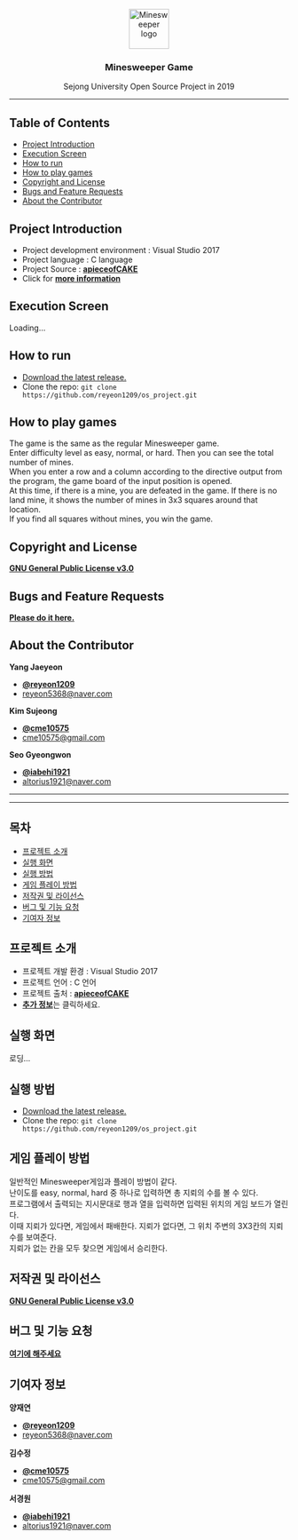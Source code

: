 <p align="center">
  <a href="https://github.com/reyeon1209/os_project/">
    <img src="https://user-images.githubusercontent.com/46713032/58324676-7ff26e80-7e62-11e9-8278-63a8ea262ebb.png" alt="Minesweeper logo" width="72" height="72">
  </a>
</p>

<h3 align="center">Minesweeper Game</h3>

<p align="center">
  Sejong University Open Source Project in 2019
</p>
   
    
* * *


## Table of Contents

- [Project Introduction](#Project-Introduction)
- [Execution Screen](#Execution-Screen)
- [How to run](#How-to-run)
- [How to play games](#How-to-play-games)
- [Copyright and License](#Copyright-and-License)
- [Bugs and Feature Requests](#Bugs-and-Feature-Requests)
- [About the Contributor](#About-the-Contributor)

   
## Project Introduction

- Project development environment : Visual Studio 2017   
- Project language : C language   
- Project Source : [**apieceofCAKE**](https://github.com/apieceofCAKE/minesweeper_game)   
- Click for [**more information**](https://github.com/reyeon1209/os_project/wiki)    

   
## Execution Screen
Loading...


## How to run

- [Download the latest release.](https://github.com/reyeon1209/os_project/archive/master.zip)
- Clone the repo: `git clone https://github.com/reyeon1209/os_project.git`


## How to play games

The game is the same as the regular Minesweeper game.   
Enter difficulty level as easy, normal, or hard. Then you can see the total number of mines.   
When you enter a row and a column according to the directive output from the program, the game board of the input position is opened.   
At this time, if there is a mine, you are defeated in the game. If there is no land mine, it shows the number of mines in 3x3 squares 
around that location.   
If you find all squares without mines, you win the game.   


## Copyright and License

[**GNU General Public License v3.0**](https://github.com/reyeon1209/os_project/blob/master/LICENSE)


## Bugs and Feature Requests

[**Please do it here.**](https://github.com/reyeon1209/os_project/issues)
   
   
## About the Contributor
**Yang Jaeyeon**

- [**@reyeon1209**](https://github.com/reyeon1209)   
- <reyeon5368@naver.com>   

**Kim Sujeong**
- [**@cme10575**](https://github.com/cme10575)   
- <cme10575@gmail.com>   

**Seo Gyeongwon**
- [**@iabehi1921**](https://github.com/iabehi1921)   
- <altorius1921@naver.com>    


* * *

* * *


## 목차

- [프로젝트 소개](#프로젝트-소개)
- [실행 화면](#실행-화면)
- [실행 방법](#실행-방법)
- [게임 플레이 방법](#게임-플레이-방법)
- [저작권 및 라이선스](#저작권-및-라이선스)
- [버그 및 기능 요청](#버그-및-기능-)
- [기여자 정보](#컨트리뷰터-정보)


## 프로젝트 소개

- 프로젝트 개발 환경 : Visual Studio 2017   
- 프로젝트 언어 : C 언어   
- 프로젝트 출처 : [**apieceofCAKE**](https://github.com/apieceofCAKE/minesweeper_game)   
- [**추가 정보**](https://github.com/reyeon1209/os_project/wiki)는 클릭하세요.    


## 실행 화면
로딩...


## 실행 방법

- [Download the latest release.](https://github.com/reyeon1209/os_project/archive/master.zip)
- Clone the repo: `git clone https://github.com/reyeon1209/os_project.git`


## 게임 플레이 방법

일반적인 Minesweeper게임과 플레이 방법이 같다.   
난이도를 easy, normal, hard 중 하나로 입력하면 총 지뢰의 수를 볼 수 있다.   
프로그램에서 출력되는 지시문대로 행과 열을 입력하면 입력된 위치의 게임 보드가 열린다.   
이때 지뢰가 있다면, 게임에서 패배한다. 지뢰가 없다면, 그 위치 주변의 3X3칸의 지뢰 수를 보여준다.   
지뢰가 없는 칸을 모두 찾으면 게임에서 승리한다.   


## 저작권 및 라이선스

[**GNU General Public License v3.0**](https://github.com/reyeon1209/os_project/blob/master/LICENSE)


## 버그 및 기능 요청

[**여기에 해주세요**](https://github.com/reyeon1209/os_project/issues)


## 기여자 정보

**양재연**

- [**@reyeon1209**](https://github.com/reyeon1209)   
- <reyeon5368@naver.com>   

**김수정**
- [**@cme10575**](https://github.com/cme10575)   
- <cme10575@gmail.com>   

**서경원**
- [**@iabehi1921**](https://github.com/iabehi1921)   
- <altorius1921@naver.com>    

